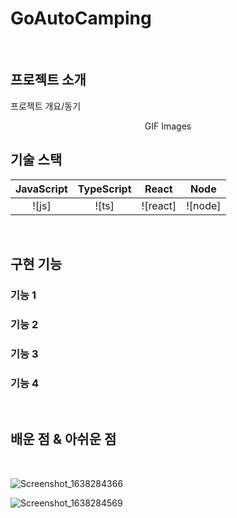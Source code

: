# GoAutoCamping


<p align="center">
  <br>
  <img src="">
  <br>
</p>


## 프로젝트 소개

<p align="justify">
프로젝트 개요/동기
</p>

<p align="center">
GIF Images
</p>


## 기술 스택

| JavaScript | TypeScript |  React   |  Node   |
| :--------: | :--------: | :------: | :-----: |
|   ![js]    |   ![ts]    | ![react] | ![node] |

<br>

## 구현 기능

### 기능 1

### 기능 2

### 기능 3

### 기능 4

<br>

## 배운 점 & 아쉬운 점

<p align="justify">

</p>

<br>


![Screenshot_1638284366](https://user-images.githubusercontent.com/106237199/200263842-c493a6c9-0fe6-42ee-a070-a948d2bd4c44.png)


![Screenshot_1638284569](https://user-images.githubusercontent.com/106237199/200263775-032ecfc3-2ff8-48f0-a7a6-eccf3948aa91.png)
